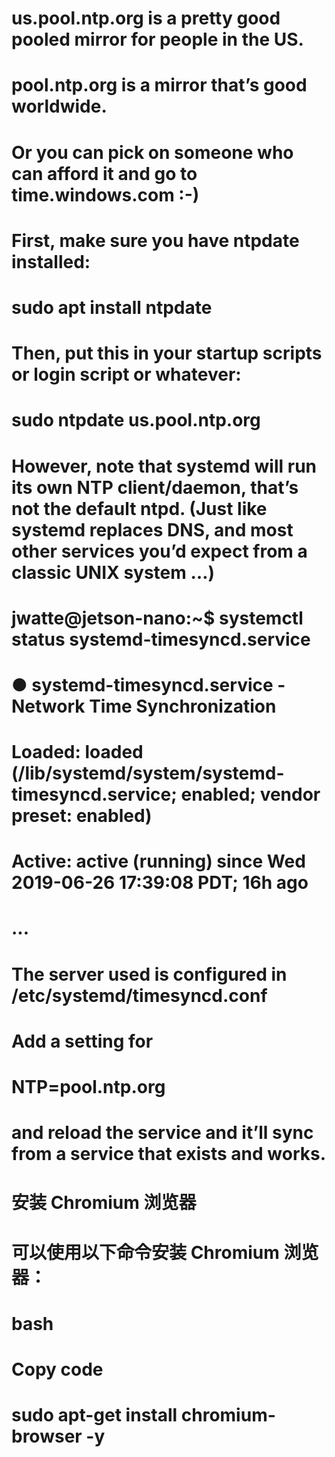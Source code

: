 # us.pool.ntp.org is a pretty good pooled mirror for people in the US.
# pool.ntp.org is a mirror that’s good worldwide.
# Or you can pick on someone who can afford it and go to time.windows.com :-)

# First, make sure you have ntpdate installed:

# sudo apt install ntpdate
# Then, put this in your startup scripts or login script or whatever:

# sudo ntpdate us.pool.ntp.org
# However, note that systemd will run its own NTP client/daemon, that’s not the default ntpd. (Just like systemd replaces DNS, and most other services you’d expect from a classic UNIX system …)

# jwatte@jetson-nano:~$ systemctl status systemd-timesyncd.service
# ● systemd-timesyncd.service - Network Time Synchronization
#    Loaded: loaded (/lib/systemd/system/systemd-timesyncd.service; enabled; vendor preset: enabled)
#    Active: active (running) since Wed 2019-06-26 17:39:08 PDT; 16h ago
# ...
# The server used is configured in /etc/systemd/timesyncd.conf

# Add a setting for

# NTP=pool.ntp.org
# and reload the service and it’ll sync from a service that exists and works.


# 安装 Chromium 浏览器
# 可以使用以下命令安装 Chromium 浏览器：

# bash
# Copy code
# sudo apt-get install chromium-browser -y
